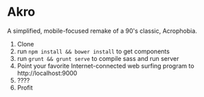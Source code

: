 Akro
====

A simplified, mobile-focused remake of a 90's classic, Acrophobia.

1. Clone
2. run `npm install && bower install` to get components
3. run `grunt && grunt serve` to compile sass and run server
4. Point your favorite Internet-connected web surfing program to http://localhost:9000
5. ????
6. Profit

